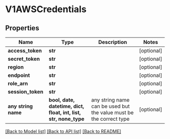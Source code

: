# V1AWSCredentials


## Properties
Name | Type | Description | Notes
------------ | ------------- | ------------- | -------------
**access_token** | **str** |  | [optional] 
**secret_token** | **str** |  | [optional] 
**region** | **str** |  | [optional] 
**endpoint** | **str** |  | [optional] 
**role_arn** | **str** |  | [optional] 
**session_token** | **str** |  | [optional] 
**any string name** | **bool, date, datetime, dict, float, int, list, str, none_type** | any string name can be used but the value must be the correct type | [optional]

[[Back to Model list]](../README.md#documentation-for-models) [[Back to API list]](../README.md#documentation-for-api-endpoints) [[Back to README]](../README.md)


